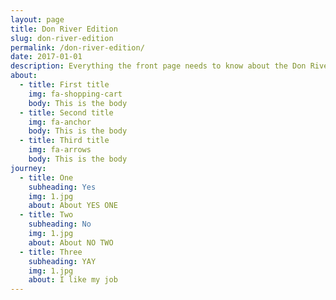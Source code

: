 ```yaml
---
layout: page
title: Don River Edition
slug: don-river-edition
permalink: /don-river-edition/
date: 2017-01-01
description: Everything the front page needs to know about the Don River Edition
about:
  - title: First title
    img: fa-shopping-cart
    body: This is the body
  - title: Second title
    img: fa-anchor
    body: This is the body
  - title: Third title
    img: fa-arrows
    body: This is the body
journey:
  - title: One
    subheading: Yes
    img: 1.jpg
    about: About YES ONE
  - title: Two
    subheading: No
    img: 1.jpg
    about: About NO TWO
  - title: Three
    subheading: YAY
    img: 1.jpg
    about: I like my job
---
```

